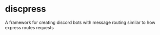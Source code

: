 # discpress
A framework for creating discord bots with message routing similar to how express routes requests
